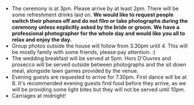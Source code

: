 - The ceremony is at 3pm. Please arrive by at least 2pm. There will be some refreshment drinks laid on. 
**We would like to request people switch their phones off and do not film or take photographs during the ceremony unless explicitly asked by the bride or groom. We have a professional photographer for the whole day and would like you all to relax and enjoy the day.**
- Group photos outside the house will follow from 3.30pm until 4. This will be mostly family with some friends, please pay attention. :)
- The wedding breakfast will be served at 5pm. Hors D'Ouvres and prosecco will be served outside between photographs and the sit down meal, alongside lawn games provided by the venue.
- Evening guests are requested to arrive for 7.30pm. First dance will be at 8. It's recommended evening guests find food before they arrive, as we will be providing some light bites but they will not be served until 10pm.
- Carriages at midnight!
